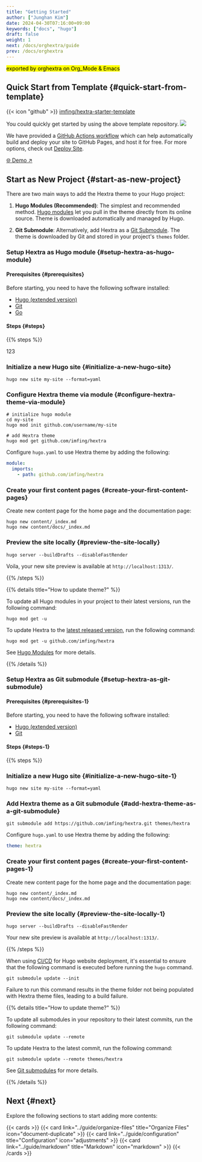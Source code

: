 ```yaml
---
title: "Getting Started"
author: ["Junghan Kim"]
date: 2024-04-30T07:16:00+09:00
keywords: ["docs", "hugo"]
draft: false
weight: 1
next: /docs/orghextra/guide
prev: /docs/orghextra
---
```


<mark>exported by orghextra on Org_Mode &amp; Emacs</mark> <!--more-->


## Quick Start from Template {#quick-start-from-template}

{{< icon "github" >}}&nbsp;[imfing/hextra-starter-template](https://github.com/imfing/hextra-starter-template)

You could quickly get started by using the above template repository. ![](/home/junghan/sync/org/docs/20240426_163954_screenshot.png)

We have provided a [GitHub Actions workflow](https://docs.github.com/en/pages/getting-started-with-github-pages/configuring-a-publishing-source-for-your-github-pages-site#publishing-with-a-custom-github-actions-workflow) which can help automatically build and deploy your site to GitHub Pages, and host it for free. For more options, check out [Deploy Site](../guide/deploy-site).

[🌐 Demo ↗](https://imfing.github.io/hextra-starter-template/)


## Start as New Project {#start-as-new-project}

There are two main ways to add the Hextra theme to your Hugo project:

1.  **Hugo Modules (Recommended)**: The simplest and recommended method. [Hugo modules](https://gohugo.io/hugo-modules/) let you pull in the theme directly from its online source. Theme is downloaded automatically and managed by Hugo.

2.  **Git Submodule**: Alternatively, add Hextra as a [Git Submodule](https://git-scm.com/book/en/v2/Git-Tools-Submodules). The theme is downloaded by Git and stored in your project's `themes` folder.


### Setup Hextra as Hugo module {#setup-hextra-as-hugo-module}


#### Prerequisites {#prerequisites}

Before starting, you need to have the following software installed:

-   [Hugo (extended version)](https://gohugo.io/installation/)
-   [Git](https://git-scm.com/)
-   [Go](https://go.dev/)


#### Steps {#steps}

{{% steps %}}

123


### Initialize a new Hugo site {#initialize-a-new-hugo-site}

```shell
hugo new site my-site --format=yaml
```


### Configure Hextra theme via module {#configure-hextra-theme-via-module}

```shell
# initialize hugo module
cd my-site
hugo mod init github.com/username/my-site

# add Hextra theme
hugo mod get github.com/imfing/hextra
```

Configure `hugo.yaml` to use Hextra theme by adding the following:

```yaml
module:
  imports:
    - path: github.com/imfing/hextra
```


### Create your first content pages {#create-your-first-content-pages}

Create new content page for the home page and the documentation page:

```shell
hugo new content/_index.md
hugo new content/docs/_index.md
```


### Preview the site locally {#preview-the-site-locally}

```shell
hugo server --buildDrafts --disableFastRender
```

Voila, your new site preview is available at `http://localhost:1313/`.

{{% /steps %}}

{{% details title="How to update theme?" %}}

To update all Hugo modules in your project to their latest versions, run the following command:

```shell
hugo mod get -u
```

To update Hextra to the [latest released version](https://github.com/imfing/hextra/releases), run the following command:

```shell
hugo mod get -u github.com/imfing/hextra
```

See [Hugo Modules](https://gohugo.io/hugo-modules/use-modules/#update-all-modules) for more details.

{{% /details %}}


### Setup Hextra as Git submodule {#setup-hextra-as-git-submodule}


#### Prerequisites {#prerequisites-1}

Before starting, you need to have the following software installed:

-   [Hugo (extended version)](https://gohugo.io/installation/)
-   [Git](https://git-scm.com/)


#### Steps {#steps-1}

{{% steps %}}


### Initialize a new Hugo site {#initialize-a-new-hugo-site-1}

```shell
hugo new site my-site --format=yaml
```


### Add Hextra theme as a Git submodule {#add-hextra-theme-as-a-git-submodule}

```shell
git submodule add https://github.com/imfing/hextra.git themes/hextra
```

Configure `hugo.yaml` to use Hextra theme by adding the following:

```yaml
theme: hextra
```


### Create your first content pages {#create-your-first-content-pages-1}

Create new content page for the home page and the documentation page:

```shell
hugo new content/_index.md
hugo new content/docs/_index.md
```


### Preview the site locally {#preview-the-site-locally-1}

```shell
hugo server --buildDrafts --disableFastRender
```

Your new site preview is available at `http://localhost:1313/`.

{{% /steps %}}

When using [CI/CD](https://en.wikipedia.org/wiki/CI/CD) for Hugo website deployment, it's essential to ensure that the following command is executed before running the `hugo` command.

```shell
git submodule update --init
```

Failure to run this command results in the theme folder not being populated with Hextra theme files, leading to a build failure.

{{% details title="How to update theme?" %}}

To update all submodules in your repository to their latest commits, run the following command:

```shell
git submodule update --remote
```

To update Hextra to the latest commit, run the following command:

```shell
git submodule update --remote themes/hextra
```

See [Git submodules](https://git-scm.com/book/en/v2/Git-Tools-Submodules) for more details.

{{% /details %}}


## Next {#next}

Explore the following sections to start adding more contents:

{{< cards >}}
  {{< card link="../guide/organize-files" title="Organize Files" icon="document-duplicate" >}}
  {{< card link="../guide/configuration" title="Configuration" icon="adjustments" >}}
  {{< card link="../guide/markdown" title="Markdown" icon="markdown" >}}
{{< /cards >}}
